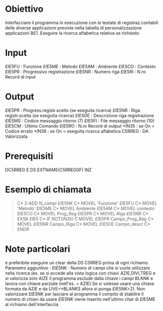 # Obiettivo
Interfacciare il programma in esecuzione con le testate di registraz.contabili delle diverse applicazioni previste nella tabella di personalizzazione applicazioni B£1.
Eseguire la ricerca alfabetica relativa se richiesto

# Input
£IE5FU :  Funzione
£IE5ME :  Metodo
£IE5AM :  Ambiente
£IE5CO :  Contesto
£IE5PR :  Progressivo registrazione
£IE5NR :  Numero riga
£IE5RI :  N.ro Record di input

# Output
£IE5PR :  Progress.registr.scelto (se eseguita ricerca)
£IE5NR :  Riga registr.scelta (se eseguita ricerca)
£IE5DE :  Descrizione riga registrazione
£IE5MS :  Codice messaggio ritorno (7)
£IE5FI :  File messaggio ritorno (10)
£IE5CM :  Ultimo Comando
£IE5RO :  N.ro Record di output
*IN35  :  se On = Codice errato
*IN36  :  se On = eseguita ricerca alfabetica
C5RREG :  DA Valorizzata

# Prerequisiti
DC5RREG E DS  EXTNAME(C5RREG0F) INZ

# Esempio di chiamata
>C*                  Z-ADD     N_campi       £IE5NK
C*                  MOVEL     'Funzione'    £IE5FU
C*                  MOVEL     'Metodo'      £IE5ME
C*                  MOVEL     Ambiente      £IE5AM
C*                  MOVEL     contesto      £IE5CO
C*                  MOVEL     Prog_Reg      £IE5PR
C*                  MOVEL     Riga          £IE5NR
C*                  EXSR      £IE5
C*                  IF        NOT(*IN35)
C*                  MOVEL     £IE5PR        Campo_Prog_Reg
C*                  MOVEL     £IE5NR        Campo_Riga
C*                  MOVEL     £IE5DE        Campo_descr
C*                  ENDIF


# Note particolari
è preferibile eseguire un clear della DS C5RREG prima di ogni richiamo.
Parametro aggiuntivo :  £IE5NK :  Numero di campi che si vuole utilizzare nella ricerca (es. se si accede alla vista logica con chiavi AZIE,DIVI,TREG  e si valorizza solo AIZE il programma esclude dalla chiave i campi BLANK e lavora con chiave parziale (nell'es. = AZIE).Se si volesse usare una chiave formata da AZIE e da LIVE=*BLANKS allora si ponga £IE5NK=2). Non valorizzare £IE5NK per lasciare al programma il compito di stabilire il numero di chiavi da usare £IE5NK viene inserito nell'ultimo char di £IE5ME al richiamo dell'interfaccia
